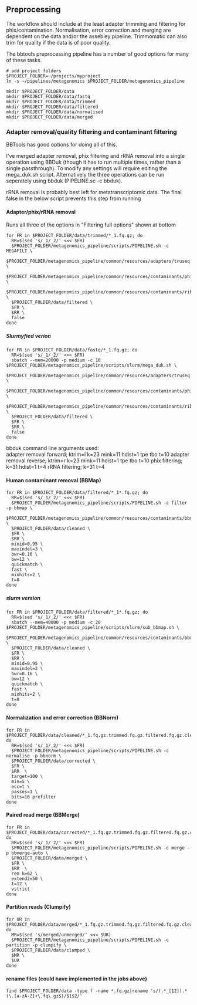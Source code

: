 ## Preprocessing
The workflow should include at the least adapter trimming and filtering for phix/contamination. Normalisation, error correction and merging are dependent on the data and/or the assebley pipeline. Trimmomatic can also trim for quality if the data is of poor quality.

The bbtools preprocessing pipeline has a number of good options for many of these tasks.

```shell
# add project folders
$PROJECT_FOLDER=~/projects/myproject
ln -s ~/pipelines/metagenomics $PROJECT_FOLDER/metagenomics_pipeline

mkdir $PROJECT_FOLDER/data
mkdir $PROJECT_FOLDER/data/fastq
mkdir $PROJECT_FOLDER/data/trimmed
mkdir $PROJECT_FOLDER/data/filtered
mkdir $PROJECT_FOLDER/data/normalised
mkdir $PROJECT_FOLDER/data/merged
```
### Adapter removal/quality filtering and contaminant filtering
BBTools has good options for doing all of this. 

I've merged adapter removal, phix filtering and rRNA removal into a single operation using BBDuk (though it has to run multiple times, rather than a single passthrough). To modify any settings will require editing the mega_duk.sh script. Alternatively the three operations can be run seperately using bbduk (PIPELINE.sc -c bbduk). 

rRNA removal is probably best left for metatranscriptomic data. The final false in the below script prevents this step from running

#### Adapter/phix/rRNA removal
Runs all three of the options in "Filtering full options" shown at bottom
```shell
for FR in $PROJECT_FOLDER/data/trimmed/*_1.fq.gz; do
  RR=$(sed 's/_1/_2/' <<< $FR)
  $PROJECT_FOLDER/metagenomics_pipeline/scripts/PIPELINE.sh -c MEGAFILT \
  $PROJECT_FOLDER/metagenomics_pipeline/common/resources/adapters/truseq.fa \
  $PROJECT_FOLDER/metagenomics_pipeline/common/resources/contaminants/phix_174.fa \
  $PROJECT_FOLDER/metagenomics_pipeline/common/resources/contaminants/ribokmers.fa.gz \
  $PROJECT_FOLDER/data/filtered \
  $FR \
  $RR \
  false
done  
```
##### Slurmyfied verion
```shell
for FR in $PROJECT_FOLDER/data/fastq/*_1.fq.gz; do
  RR=$(sed 's/_1/_2/' <<< $FR)
  sbatch --mem=20000 -p medium -c 10 $PROJECT_FOLDER/metagenomics_pipeline/scripts/slurm/mega_duk.sh \
  $PROJECT_FOLDER/metagenomics_pipeline/common/resources/adapters/truseq.fa \
  $PROJECT_FOLDER/metagenomics_pipeline/common/resources/contaminants/phix_174.fa \
  $PROJECT_FOLDER/metagenomics_pipeline/common/resources/contaminants/ribokmers.fa.gz \
  $PROJECT_FOLDER/data/filtered \
  $FR \
  $RR \
  false
done 

```
bbduk command line arguments used:  
adapter removal forward; ktrim=l k=23 mink=11 hdist=1 tpe tbo t=10
adapter removal reverse; ktrim=r k=23 mink=11 hdist=1 tpe tbo t=10
phix filtering; k=31 hdist=1 t=4
rRNA filtering; k=31 t=4 

#### Human contaminant removal (BBMap)
```shell
for FR in $PROJECT_FOLDER/data/filtered/*_1*.fq.gz; do
  RR=$(sed 's/_1/_2/' <<< $FR)
  $PROJECT_FOLDER/metagenomics_pipeline/scripts/PIPELINE.sh -c filter -p bbmap \
  $PROJECT_FOLDER/metagenomics_pipeline/common/resources/contaminants/bbmap_human \
  $PROJECT_FOLDER/data/cleaned \
  $FR \
  $RR \
  minid=0.95 \
  maxindel=3 \
  bwr=0.16 \
  bw=12 \
  quickmatch \
  fast \
  minhits=2 \
  t=8
done
```
##### slurm version
```shell
for FR in $PROJECT_FOLDER/data/filtered/*_1*.fq.gz; do
  RR=$(sed 's/_1/_2/' <<< $FR)
  sbatch --mem=40000 -p medium -c 20 $PROJECT_FOLDER/metagenomics_pipeline/scripts/slurm/sub_bbmap.sh \
  $PROJECT_FOLDER/metagenomics_pipeline/common/resources/contaminants/bbmap_human \
  $PROJECT_FOLDER/data/cleaned \
  $FR \
  $RR \
  minid=0.95 \
  maxindel=3 \
  bwr=0.16 \
  bw=12 \
  quickmatch \
  fast \
  minhits=2 \
  t=8
done
```

#### Normalization and error correction (BBNorm)
```shell
for FR in $PROJECT_FOLDER/data/cleaned/*_1.fq.gz.trimmed.fq.gz.filtered.fq.gz.cleaned.fq.gz; do
  RR=$(sed 's/_1/_2/' <<< $FR)
  $PROJECT_FOLDER/metagenomics_pipeline/scripts/PIPELINE.sh -c normalise -p bbnorm \
  $PROJECT_FOLDER/data/corrected \
  $FR \
  $RR  \
  target=100 \
  min=5 \
  ecc=t \
  passes=1 \
  bits=16 prefilter
done
```
#### Paired read merge (BBMerge)
```shell
for FR in $PROJECT_FOLDER/data/corrected/*_1.fq.gz.trimmed.fq.gz.filtered.fq.gz.cleaned.fq.gz.corrected.fq.gz; do
  RR=$(sed 's/_1/_2/' <<< $FR)
  $PROJECT_FOLDER/metagenomics_pipeline/scripts/PIPELINE.sh -c merge -p bbmerge-auto \
  $PROJECT_FOLDER/data/merged \
  $FR \
  $RR  \
  rem k=62 \
  extend2=50 \
  t=12 \
  vstrict
done
```

#### Partition reads (Clumpify)
```shell
for UR in $PROJECT_FOLDER/data/merged/*_1.fq.gz.trimmed.fq.gz.filtered.fq.gz.cleaned.fq.gz.corrected.fq.gz.unmerged.fq.gz; do
  MR=$(sed 's/merged/unmerged/' <<< $UR)
  $PROJECT_FOLDER/metagenomics_pipeline/scripts/PIPELINE.sh -c partition -p clumpify \
  $PROJECT_FOLDER/data/clumped \
  $MR \
  $UR 
done
```

#### rename files (could have implemented in the jobs above)
```shell
find $PROJECT_FOLDER/data -type f -name *.fq.gz|rename 's/(.*_[12]).*(\.[a-zA-Z]+\.fq\.gz$)/$1$2/'
```
